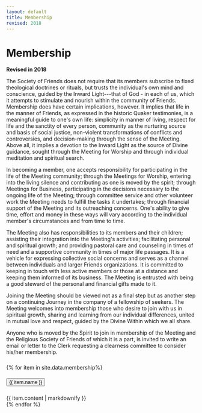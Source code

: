 ```yaml
---
layout: default
title: Membership
revised: 2018
---
```

# Membership

**Revised in 2018**

The Society of Friends does not require that its members subscribe to fixed
theological doctrines or rituals, but trusts the individual's own mind and
conscience, guided by the Inward Light---that of God - in each of us, which it
attempts to stimulate and nourish within the community of Friends. Membership
does have certain implications, however. It implies that life in the manner of
Friends, as expressed in the historic Quaker testimonies, is a meaningful guide
to one's own life: simplicity in manner of living, respect for life and the
sanctity of every person, community as the nurturing source and basis of social
justice, non-violent transformations of conflicts and controversies, and
decision-making through the sense of the Meeting. Above all, it implies a
devotion to the Inward Light as the source of Divine guidance, sought through
the Meeting for Worship and through individual meditation and spiritual search.

In becoming a member, one accepts responsibility for participating in the life
of the Meeting community; through the Meetings for Worship, entering into the
living silence and contributing as one is moved by the spirit; through Meetings
for Business, participating in the decisions necessary to the ongoing life of
the Meeting; through committee service and other volunteer work the Meeting
needs to fulfill the tasks it undertakes; through financial support of the
Meeting and its outreaching concerns. One's ability to give time, effort and
money in these ways will vary according to the individual member's circumstances
and from time to time.

The Meeting also has responsibilities to its members and their children;
assisting their integration into the Meeting's activities; facilitating personal
and spiritual growth; and providing pastoral care and counseling in times of
need and a supportive community in times of major life passages. It is a vehicle
for expressing collective social concerns and serves as a channel between
individuals and larger Friends organizations. It is committed to keeping in
touch with less active members or those at a distance and keeping them informed
of its business. The Meeting is entrusted with being a good steward of the
personal and financial gifts made to it.

Joining the Meeting should be viewed not as a final step but as another step on
a continuing Journey in the company of a fellowship of seekers. The Meeting
welcomes into membership those who desire to join with us in spiritual growth,
sharing and learning from our individual differences, united in mutual love and
respect, guided by the Divine Within which we all share.

Anyone who is moved by the Spirit to join in membership of the Meeting and the
Religious Society of Friends of which it is a part, is invited to write an email
or letter to the Clerk requesting a clearness committee to consider his/her
membership.

<div style="height: 10px;"></div>

<div class="accordion">
  {% for item in site.data.membership%}
    <div class="card">
      <div class="card-header" id="heading-{{item-tag}}">
        <h5 class="mb-0">
          <button class="btn btn-link collapsed accordionButton" data-toggle="collapse" data-target="#{{ item.tag }}" aria-expanded="false" aria-controls="{{item.tag}}">
            {{ item.name }}
          </button>
        </h5>
      </div>
      <div id="{{ item.tag }}" class="collapse autoScroll" aria-labelledby="heading-{item-tag}}" data-parent=".accordion">
        <div class="card-body">
          {{ item.content | markdownify }}
        </div>
      </div>
    </div>
  {% endfor %}
</div>
